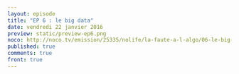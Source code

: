```yaml
---
layout: episode
title: "EP 6 : le big data"
date: vendredi 22 janvier 2016
preview: static/preview-ep6.png
noco: http://noco.tv/emission/25335/nolife/la-faute-a-l-algo/06-le-big-data
published: true
comments: true
front: true
---
```

